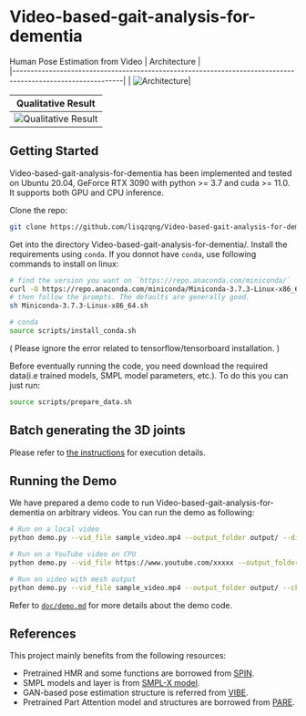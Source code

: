 # Video-based-gait-analysis-for-dementia
Human Pose Estimation from Video
| Architecture                                                                                               |                                           
|------------------------------------------------------------------------------------------------------------|
| ![Architecture](https://github.com/lisqzqng/Video-based-gait-analysis-for-dementia/blob/main/Full_MAX-GRNet.png)| 

| Qualitative Result                                                                                         | 
|------------------------------------------------------------------------------------------------------------| 
| ![Qualitative Result](https://github.com/lisqzqng/Video-based-gait-analysis-for-dementia/blob/main/sample_with_skeleton.gif)|

## Getting Started
Video-based-gait-analysis-for-dementia has been implemented and tested on Ubuntu 20.04, GeForce RTX 3090 with python >= 3.7 and cuda >= 11.0. It supports both GPU and CPU inference.

Clone the repo:
```bash
git clone https://github.com/lisqzqng/Video-based-gait-analysis-for-dementia.git
```

Get into the directory Video-based-gait-analysis-for-dementia/. Install the requirements using `conda`. If you donnot have `conda`, use following commands to install on linux:
```bash
# find the version you want on `https://repo.anaconda.com/miniconda/`
curl -O https://repo.anaconda.com/miniconda/Miniconda-3.7.3-Linux-x86_64.sh
# then follow the prompts. The defaults are generally good.
sh Miniconda-3.7.3-Linux-x86_64.sh
```
```bash
# conda
source scripts/install_conda.sh
```
( Please ignore the error related to tensorflow/tensorboard installation. )

Before eventually running the code, you need download the required data(i.e trained models, SMPL model parameters, etc.). To do this you can just run:

```bash
source scripts/prepare_data.sh
```
## Batch generating the 3D joints

Please refer to [the instructions](doc/batch_generation.md) for execution details.

## Running the Demo
We have prepared a demo code to run Video-based-gait-analysis-for-dementia on arbitrary videos. You can run the demo as following:

```bash
# Run on a local video
python demo.py --vid_file sample_video.mp4 --output_folder output/ --display
```
```bash
# Run on a YouTube video on CPU
python demo.py --vid_file https://www.youtube.com/xxxxx --output_folder output/ --display --cpu_only
```
```bash
# Run on video with mesh output
python demo.py --vid_file sample_video.mp4 --output_folder output/ --ckpt checkpoint/max-grnet.pth.tar
```

Refer to [`doc/demo.md`](doc/demo.md) for more details about the demo code.

## References
This project mainly benefits from the following resources: 
  - Pretrained HMR and some functions are borrowed from [SPIN](https://github.com/nkolot/SPIN).
  - SMPL models and layer is from [SMPL-X model](https://github.com/vchoutas/smplx).
  - GAN-based pose estimation structure is referred from [VIBE](https://github.com/mkocabas/VIBE).
  - Pretrained Part Attention model and structures are borrowed from [PARE](https://github.com/mkocabas/PARE).
